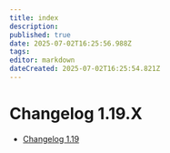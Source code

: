 ```yaml
---
title: index
description: 
published: true
date: 2025-07-02T16:25:56.988Z
tags: 
editor: markdown
dateCreated: 2025-07-02T16:25:54.821Z
---
```


# Changelog 1.19.X

*   [Changelog 1.19](changelog-1.19.md)
